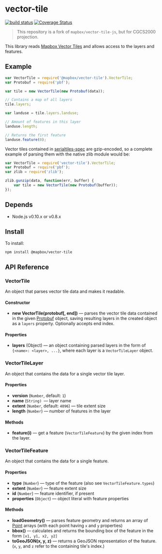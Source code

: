 # vector-tile

[![build status](https://secure.travis-ci.org/mapbox/vector-tile-js.svg)](http://travis-ci.org/mapbox/vector-tile-js) [![Coverage Status](https://coveralls.io/repos/mapbox/vector-tile-js/badge.svg)](https://coveralls.io/r/mapbox/vector-tile-js)

> This repository is a fork of `mapbox/vector-tile-js`, but for CGCS2000 projection.

This library reads [Mapbox Vector Tiles](https://github.com/mapbox/vector-tile-spec) and allows access to the layers and features.

## Example

```js
var VectorTile = require('@mapbox/vector-tile').VectorTile;
var Protobuf = require('pbf');

var tile = new VectorTile(new Protobuf(data));

// Contains a map of all layers
tile.layers;

var landuse = tile.layers.landuse;

// Amount of features in this layer
landuse.length;

// Returns the first feature
landuse.feature(0);
```

Vector tiles contained in [serialtiles-spec](https://github.com/mapbox/serialtiles-spec)
are gzip-encoded, so a complete example of parsing them with the native
zlib module would be:

```js
var VectorTile = require('vector-tile').VectorTile;
var Protobuf = require('pbf');
var zlib = require('zlib');

zlib.gunzip(data, function(err, buffer) {
    var tile = new VectorTile(new Protobuf(buffer));
});
```

## Depends

 - Node.js v0.10.x or v0.8.x


## Install

To install:

    npm install @mapbox/vector-tile


## API Reference


### VectorTile

An object that parses vector tile data and makes it readable.

#### Constructor

- **new VectorTile(protobuf[, end])** &mdash;
  parses the vector tile data contained in the given [Protobuf](https://github.com/mapbox/pbf) object,
  saving resulting layers in the created object as a `layers` property. Optionally accepts end index.

#### Properties

- **layers** (Object) &mdash; an object containing parsed layers in the form of `{<name>: <layer>, ...}`,
where each layer is a `VectorTileLayer` object.


### VectorTileLayer

An object that contains the data for a single vector tile layer.

#### Properties

- **version** (`Number`, default: `1`)
- **name** (`String) `&mdash; layer name
- **extent** (`Number`, default: `4096`) &mdash; tile extent size
- **length** (`Number`) &mdash; number of features in the layer

#### Methods

- **feature(i)** &mdash; get a feature (`VectorTileFeature`) by the given index from the layer.


### VectorTileFeature

An object that contains the data for a single feature.

#### Properties

- **type** (`Number`) &mdash; type of the feature (also see `VectorTileFeature.types`)
- **extent** (`Number`) &mdash; feature extent size
- **id** (`Number`) &mdash; feature identifier, if present
- **properties** (`Object`) &mdash; object literal with feature properties

#### Methods

- **loadGeometry()** &mdash; parses feature geometry and returns an array of
  [Point](https://github.com/mapbox/point-geometry) arrays (with each point having `x` and `y` properties)
- **bbox()** &mdash; calculates and returns the bounding box of the feature in the form `[x1, y1, x2, y2]`
- **toGeoJSON(x, y, z)** &mdash; returns a GeoJSON representation of the feature. (`x`, `y`, and `z` refer to the containing tile's index.)
